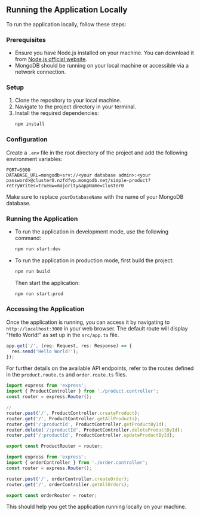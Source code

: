 ## Running the Application Locally

To run the application locally, follow these steps:

### Prerequisites
- Ensure you have Node.js installed on your machine. You can download it from [Node.js official website](https://nodejs.org/).
- MongoDB should be running on your local machine or accessible via a network connection.

### Setup
1. Clone the repository to your local machine.
2. Navigate to the project directory in your terminal.
3. Install the required dependencies:
   ```bash
   npm install
   ```

### Configuration
Create a `.env` file in the root directory of the project and add the following environment variables:
```plaintext
PORT=5000
DATABASE_URL=mongodb+srv://<your database admin>:<your password>@cluster0.nzfdfvp.mongodb.net/simple-product?retryWrites=true&w=majority&appName=Cluster0

```
Make sure to replace `yourDatabaseName` with the name of your MongoDB database.

### Running the Application
- To run the application in development mode, use the following command:
  ```bash
  npm run start:dev
  ```
- To run the application in production mode, first build the project:
  ```bash
  npm run build
  ```
  Then start the application:
  ```bash
  npm run start:prod
  ```

### Accessing the Application
Once the application is running, you can access it by navigating to `http://localhost:3000` in your web browser. The default route will display "Hello World!" as set up in the `src/app.ts` file.


```12:14:src/app.ts
app.get('/', (req: Request, res: Response) => {
  res.send('Hello World!');
});
```


For further details on the available API endpoints, refer to the routes defined in the `product.route.ts` and `order.route.ts` files.


```1:12:src/app/module/product/product.route.ts
import express from 'express';
import { ProductController } from './product.controller';
const router = express.Router();

//
router.post('/', ProductController.createProduct);
router.get('/', ProductController.getAllProducts);
router.get('/:productId', ProductController.getProductById);
router.delete('/:productId', ProductController.deleteProductById);
router.put('/:productId', ProductController.updateProductById);

export const ProductRouter = router;
```



```1:8:src/app/module/order-management/order.route.ts
import express from 'express';
import { orderController } from './order.controller';
const router = express.Router();

router.post('/', orderController.createOrder);
router.get('/', orderController.getAllOrders);

export const orderRouter = router;
```


This should help you get the application running locally on your machine.